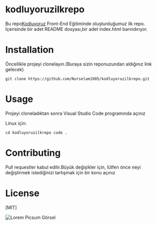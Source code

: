 # kodluyoruzilkrepo
Bu repo[Kodluyoruz](https://kodluyoruz.org) Front-End Eğitiminde oluşturduğumuz ilk repo. İçerisinde bir adet README dosyası,bir adet index.html barındırıyor.

# Installation
Öncellikle projeyi clonelayın.(Buraya sizin reponuzundan aldığınız link gelecek)
```
git clone https://github.com/Nurselam1085/kodluyoruzilkrepo.git
```

# Usage

Projeyi cloneladıktan sonra Visual Studio Code programında açınız

Linux için:
```
cd kodluyoruzilkrepo code .
```
# Contributing

Pull requestler kabul edilir.Büyük değişikler için, lütfen önce neyi değiştirmek istediğinizi tartışmak için bir konu açınız

# License 
[MIT]

![Lorem Picsum Görsel](https://picsum.photos/seed/picsum/200/300)
